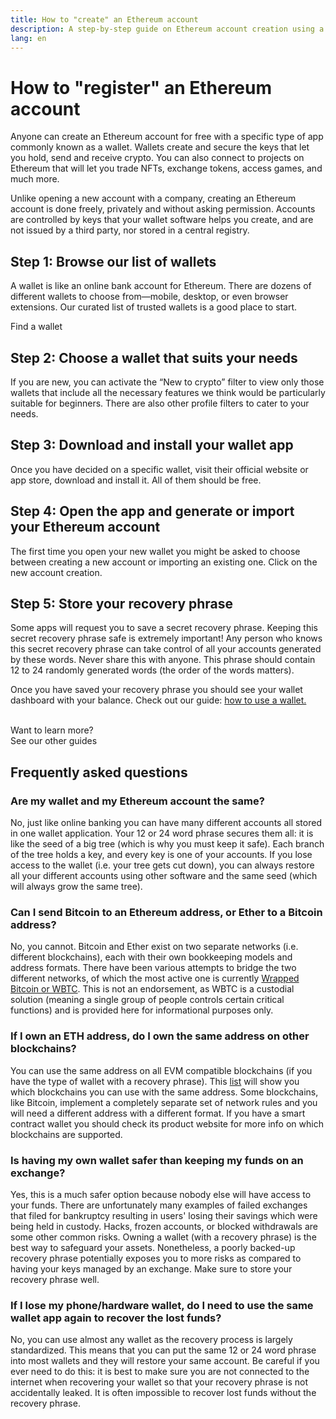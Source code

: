 ```yaml
---
title: How to "create" an Ethereum account
description: A step-by-step guide on Ethereum account creation using a wallet.
lang: en
---
```


# How to "register" an Ethereum account

Anyone can create an Ethereum account for free with a specific type of app commonly known as a wallet. Wallets create and secure the keys that let you hold, send and receive crypto. You can also connect to projects on Ethereum that will let you trade NFTs, exchange tokens, access games, and much more.

Unlike opening a new account with a company, creating an Ethereum account is done freely, privately and without asking permission. Accounts are controlled by keys that your wallet software helps you create, and are not issued by a third party, nor stored in a central registry.

## Step 1: Browse our list of wallets

A wallet is like an online bank account for Ethereum. There are dozens of different wallets to choose from—mobile, desktop, or even browser extensions. Our curated list of trusted wallets is a good place to start.

<ButtonLink to="/wallets/find-wallet/">
  Find a wallet
</ButtonLink>

## Step 2: Choose a wallet that suits your needs

If you are new, you can activate the “New to crypto” filter to view only those wallets that include all the necessary features we think would be particularly suitable for beginners. There are also other profile filters to cater to your needs.

## Step 3: Download and install your wallet app

Once you have decided on a specific wallet, visit their official website or app store, download and install it. All of them should be free.

## Step 4: Open the app and generate or import your Ethereum account

The first time you open your new wallet you might be asked to choose between creating a new account or importing an existing one. Click on the new account creation.

## Step 5: Store your recovery phrase

Some apps will request you to save a secret recovery phrase. Keeping this secret recovery phrase safe is extremely important! Any person who knows this secret recovery phrase can take control of all your accounts generated by these words. Never share this with anyone. This phrase should contain 12 to 24 randomly generated words (the order of the words matters).

Once you have saved your recovery phrase you should see your wallet dashboard with your balance. Check out our guide: [how to use a wallet.](/guides/how-to-use-a-wallet)

 <br />
 
<InfoBanner shouldSpaceBetween emoji=":eyes:">
  <div>Want to learn more?</div>
  <ButtonLink to="/guides/">
    See our other guides
  </ButtonLink>
</InfoBanner>

## Frequently asked questions

### Are my wallet and my Ethereum account the same?

No, just like online banking you can have many different accounts all stored in one wallet application. Your 12 or 24 word phrase secures them all: it is like the seed of a big tree (which is why you must keep it safe). Each branch of the tree holds a key, and every key is one of your accounts. If you lose access to the wallet (i.e. your tree gets cut down), you can always restore all your different accounts using other software and the same seed (which will always grow the same tree).

### Can I send Bitcoin to an Ethereum address, or Ether to a Bitcoin address?

No, you cannot. Bitcoin and Ether exist on two separate networks (i.e. different blockchains), each with their own bookkeeping models and address formats. There have been various attempts to bridge the two different networks, of which the most active one is currently [Wrapped Bitcoin or WBTC](https://www.bitcoin.com/get-started/what-is-wbtc/). This is not an endorsement, as WBTC is a custodial solution (meaning a single group of people controls certain critical functions) and is provided here for informational purposes only.

### If I own an ETH address, do I own the same address on other blockchains?

You can use the same address on all EVM compatible blockchains (if you have the type of wallet with a recovery phrase). This [list](https://chainlist.org/) will show you which blockchains you can use with the same address. Some blockchains, like Bitcoin, implement a completely separate set of network rules and you will need a different address with a different format. If you have a smart contract wallet you should check its product website for more info on which blockchains are supported.

### Is having my own wallet safer than keeping my funds on an exchange?

Yes, this is a much safer option because nobody else will have access to your funds. There are unfortunately many examples of failed exchanges that filed for bankruptcy resulting in users' losing their savings which were being held in custody. Hacks, frozen accounts, or blocked withdrawals are some other common risks. Owning a wallet (with a recovery phrase) is the best way to safeguard your assets. Nonetheless, a poorly backed-up recovery phrase potentially exposes you to more risks as compared to having your keys managed by an exchange. Make sure to store your recovery phrase well.

### If I lose my phone/hardware wallet, do I need to use the same wallet app again to recover the lost funds?

No, you can use almost any wallet as the recovery process is largely standardized. This means that you can put the same 12 or 24 word phrase into most wallets and they will restore your same account. Be careful if you ever need to do this: it is best to make sure you are not connected to the internet when recovering your wallet so that your recovery phrase is not accidentally leaked. It is often impossible to recover lost funds without the recovery phrase.
